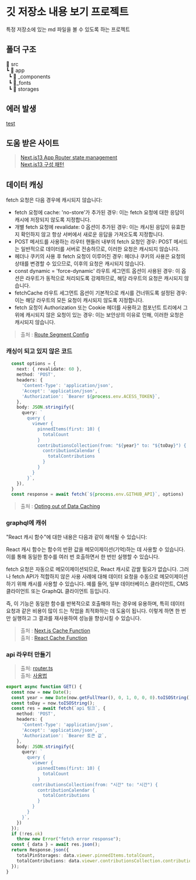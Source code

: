 # 깃 저장소 내용 보기 프로젝트

특정 저장소에 있는 md 파일을 볼 수 있도록 하는 프로젝트

## 폴더 구조

📂 src  
┗ 📂 app  
&ensp;┗ 📂 _components  
&ensp;┗ 📂_fonts  
&ensp;┗ 📂 storages



## 에러 발생

[test](https://stackoverflow.com/questions/76903959/nextjs-typeerror-cannot-read-properties-of-null-reading-removechild-when)

## 도움 받은 사이트
>
> [Next.js13 App Router state management](https://medium.com/@ahmedenany9812/state-management-in-next-js-13-app-router-3892a56261ce)  
> [Next.js13 구성 패턴](https://nextjs.org/docs/app/building-your-application/rendering/composition-patterns)

## 데이터 캐싱

fetch 요청은 다음 경우에 캐시되지 않습니다:

- fetch 요청에 cache: 'no-store'가 추가된 경우: 이는 fetch 요청에 대한 응답이 캐시에 저장되지 않도록 지정합니다.
- 개별 fetch 요청에 revalidate: 0 옵션이 추가된 경우: 이는 캐시된 응답이 유효한지 확인하지 않고 항상 서버에서 새로운 응답을 가져오도록 지정합니다.
- POST 메서드를 사용하는 라우터 핸들러 내부의 fetch 요청인 경우: POST 메서드는 일반적으로 데이터를 서버로 전송하므로, 이러한 요청은 캐시되지 않습니다.
- 헤더나 쿠키의 사용 후 fetch 요청이 이루어진 경우: 헤더나 쿠키의 사용은 요청의 상태를 변경할 수 있으므로, 이후의 요청은 캐시되지 않습니다.
- const dynamic = 'force-dynamic' 라우트 세그먼트 옵션이 사용된 경우: 이 옵션은 라우트가 동적으로 처리되도록 강제하므로, 해당 라우트의 요청은 캐시되지 않습니다.
- fetchCache 라우트 세그먼트 옵션이 기본적으로 캐시를 건너뛰도록 설정된 경우: 이는 해당 라우트의 모든 요청이 캐시되지 않도록 지정합니다.
- fetch 요청이 Authorization 또는 Cookie 헤더를 사용하고 컴포넌트 트리에서 그 위에 캐시되지 않은 요청이 있는 경우: 이는 보안상의 이유로 인해, 이러한 요청은 캐시되지 않습니다.

> 출처 : [Route Segment Config](https://nextjs.org/docs/app/api-reference/file-conventions/route-segment-config)

### 캐싱이 되고 있지 않은 코드

```typescript
  const options = {
    next: { revalidate: 60 },
    method: 'POST',
    headers: {
      'Content-Type': 'application/json',
      'Accept': 'application/json',
      'Authorization': `Bearer ${process.env.ACESS_TOKEN}`,
    },
    body: JSON.stringify({
      query: `
        query {
          viewer {
            pinnedItems(first: 10) {
              totalCount
            }
            contributionsCollection(from: "${year}" to: "${toDay}") {
              contributionCalendar {
                totalContributions
              }
            }
          }
        }`,
    }),
  }
  const response = await fetch(`${process.env.GITHUB_API}`, options)
```

> 출처 : [Opting out of Data Caching](https://nextjs.org/docs/app/building-your-application/data-fetching/fetching-caching-and-revalidating#opting-out-of-data-caching)

### graphql에 캐쉬

"React 캐시 함수"에 대한 내용은 다음과 같이 해석될 수 있습니다:

React 캐시 함수는 함수의 반환 값을 메모이제이션(기억)하는 데 사용할 수 있습니다. 이를 통해 동일한 함수를 여러 번 호출하면서 한 번만 실행할 수 있습니다.

fetch 요청은 자동으로 메모이제이션되므로, React 캐시로 감쌀 필요가 없습니다. 그러나 fetch API가 적합하지 않은 사용 사례에 대해 데이터 요청을 수동으로 메모이제이션하기 위해 캐시를 사용할 수 있습니다. 예를 들어, 일부 데이터베이스 클라이언트, CMS 클라이언트 또는 GraphQL 클라이언트 등입니다.

즉, 이 기능은 동일한 함수를 반복적으로 호출해야 하는 경우에 유용하며, 특히 데이터 요청과 같은 비용이 많이 드는 작업을 최적화하는 데 도움이 됩니다. 이렇게 하면 한 번만 실행하고 그 결과를 재사용하여 성능을 향상시킬 수 있습니다.

> 출처 : [Next.js Cache Function](https://nextjs.org/docs/app/building-your-application/caching#react-cache-function)  
> 출처 : [React Cache Function](https://react.dev/reference/react/cache)  

### api 라우터 만들기 
> 출처: [router.ts](https://nextjs.org/docs/app/building-your-application/routing/route-handlers)  
> 출처: [사용법](https://maryetokwudo.hashnode.dev/nextjs-13-route-handlers-with-typescript)  


```typescript
export async function GET() {
  const now = new Date();
  const year = new Date(now.getFullYear(), 0, 1, 0, 0, 0).toISOString();
  const toDay = now.toISOString();
  const res = await fetch(`api 링크`, {
    method: 'POST',
    headers: {
      'Content-Type': 'application/json',
      'Accept': 'application/json',
      'Authorization': `Bearer 토큰 값`,
    },
    body: JSON.stringify({
      query: `
        query {
          viewer {
            pinnedItems(first: 10) {
              totalCount
            }
          contributionsCollection(from: "시간" to: "시간") {
            contributionCalendar {
              totalContributions
            }
          }
        }
      }`,
    })
  });
  if (!res.ok)
    throw new Error("fetch error response");
  const { data } = await res.json();
  return Response.json({
    totalPinStorages: data.viewer.pinnedItems.totalCount,
    totalContributions: data.viewer.contributionsCollection.contributionCalendar.totalContributions
  });
}
```
